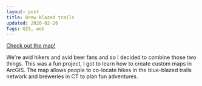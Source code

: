 ```yaml
---
layout: post
title: Brew-blazed trails
updated: 2020-02-26
Tags: GIS, web
---
```


[Check out the map!](https://caitlinmeyer.github.io/brewblazedtrails)

We're avid hikers and avid beer fans and so I decided to combine those two things. This was a fun project, I got to learn how to create custom maps in ArcGIS. The map allows people to co-locate hikes in the blue-blazed trails network and breweries in CT to plan fun adventures.


